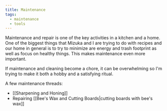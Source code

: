 ```yaml
---
title: Maintenance
tags:
  - maintenance
  - tools
---
```

Maintenance and repair is one of the key activities in a kitchen and a home. One of the biggest things that Mizuka and I are trying to do with recipes and our home in general is to try to minimize are energy and trash footprint as well as focus on healthy things. This makes maintenance even more important.

If maintenance and cleaning become a chore, it can be overwhelming so I'm trying to make it both a hobby and a satisfying ritual.

A few maintenance threads:

- [[Sharpening and Honing]]
- Repairing [[Bee's Wax and Cutting Boards|cutting boards with bee's wax]]